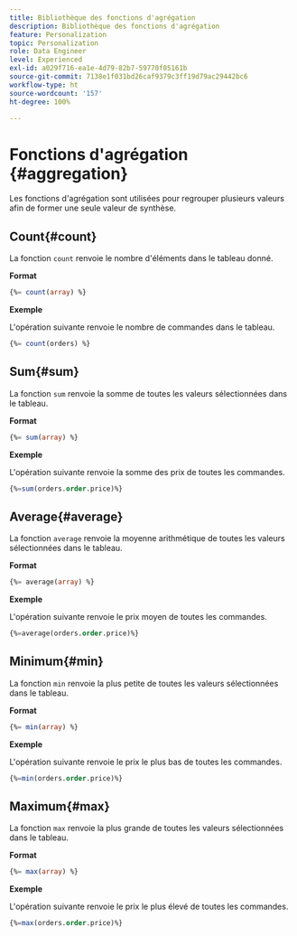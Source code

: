 ```yaml
---
title: Bibliothèque des fonctions d'agrégation
description: Bibliothèque des fonctions d'agrégation
feature: Personalization
topic: Personalization
role: Data Engineer
level: Experienced
exl-id: a029f716-ea1e-4d79-82b7-59770f05161b
source-git-commit: 7138e1f031bd26caf9379c3ff19d79ac29442bc6
workflow-type: ht
source-wordcount: '157'
ht-degree: 100%

---
```


# Fonctions d&#39;agrégation {#aggregation}

Les fonctions d&#39;agrégation sont utilisées pour regrouper plusieurs valeurs afin de former une seule valeur de synthèse.

## Count{#count}

La fonction `count` renvoie le nombre d&#39;éléments dans le tableau donné.

**Format**

```sql
{%= count(array) %}
```

**Exemple**

L&#39;opération suivante renvoie le nombre de commandes dans le tableau.

```sql
{%= count(orders) %}
```

## Sum{#sum}

La fonction `sum` renvoie la somme de toutes les valeurs sélectionnées dans le tableau.

**Format**

```sql
{%= sum(array) %}
```

**Exemple**

L&#39;opération suivante renvoie la somme des prix de toutes les commandes.

```sql
{%=sum(orders.order.price)%}
```

## Average{#average}

La fonction `average` renvoie la moyenne arithmétique de toutes les valeurs sélectionnées dans le tableau.

**Format**

```sql
{%= average(array) %}
```

**Exemple**

L&#39;opération suivante renvoie le prix moyen de toutes les commandes.

```sql
{%=average(orders.order.price)%}
```

## Minimum{#min}

La fonction `min` renvoie la plus petite de toutes les valeurs sélectionnées dans le tableau.

**Format**

```sql
{%= min(array) %}
```

**Exemple**

L&#39;opération suivante renvoie le prix le plus bas de toutes les commandes.

```sql
{%=min(orders.order.price)%}
```

## Maximum{#max}

La fonction `max` renvoie la plus grande de toutes les valeurs sélectionnées dans le tableau.

**Format**

```sql
{%= max(array) %}
```

**Exemple**

L&#39;opération suivante renvoie le prix le plus élevé de toutes les commandes.

```sql
{%=max(orders.order.price)%}
```
